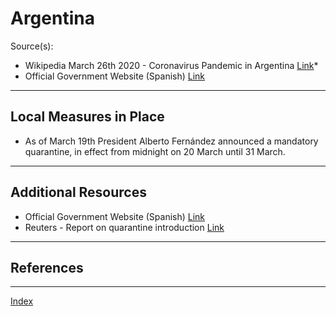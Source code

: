 # Argentina

Source(s):

- Wikipedia March 26th 2020 - Coronavirus Pandemic in Argentina [Link](https://en.wikipedia.org/wiki/2020_coronavirus_pandemic_in_Argentina)*
- Official Government Website (Spanish) [Link](https://www.argentina.gob.ar/salud/coronavirus-COVID-19)

---

## Local Measures in Place

- As of March 19th President Alberto Fernández announced a mandatory quarantine, in effect from midnight on 20 March until 31 March.

---

## Additional Resources

- Official Government Website (Spanish) [Link](https://www.argentina.gob.ar/salud/coronavirus-COVID-19)
- Reuters - Report on quarantine introduction [Link](https://www.reuters.com/article/us-health-coronavirus-argentina/argentina-announces-mandatory-quarantine-to-curb-coronavirus-idUSKBN216446)

---

## References

---
[Index](index.md)
